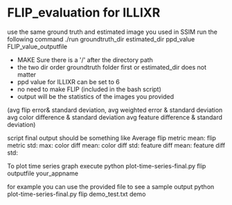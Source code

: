 # FLIP_evaluation for ILLIXR
use the same ground truth and estimated image you used in SSIM 
run the following command
./run groundtruth_dir estimated_dir ppd_value FLIP_value_outputfile

- MAKE Sure there is a '/' after the directory path
- the two dir order groundtruth folder first or estimated_dir does not matter
- ppd value for ILLIXR can be set to 6
- no need to make FLIP (included in the bash script)
- output will be the statistics of the images you provided 

(avg flip error& standard deviation,
avg weighted error & standard deviation
avg color difference & standard deviation
avg feature difference & standard deviation)

script final output should be something like
Average flip metric mean: 
flip metric std:
max:
color diff mean:
color diff std:
feature diff mean:
feature diff std:


To plot time series graph 
execute
python plot-time-series-final.py flip outputfile your_appname

for example you can use the provided file to see a sample output
python plot-time-series-final.py flip demo_test.txt demo
